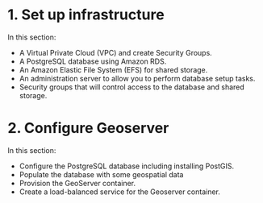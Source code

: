 # 1. Set up infrastructure

In this section:

- A Virtual Private Cloud (VPC) and create Security Groups.
- A PostgreSQL database using Amazon RDS.
- An Amazon Elastic File System (EFS) for shared storage.
- An administration server to allow you to perform database setup tasks.
- Security groups that will control access to the database and shared storage.

# 2. Configure Geoserver

In this section:

- Configure the PostgreSQL database including installing PostGIS.
- Populate the database with some geospatial data
- Provision the GeoServer container.
- Create a load-balanced service for the Geoserver container.

